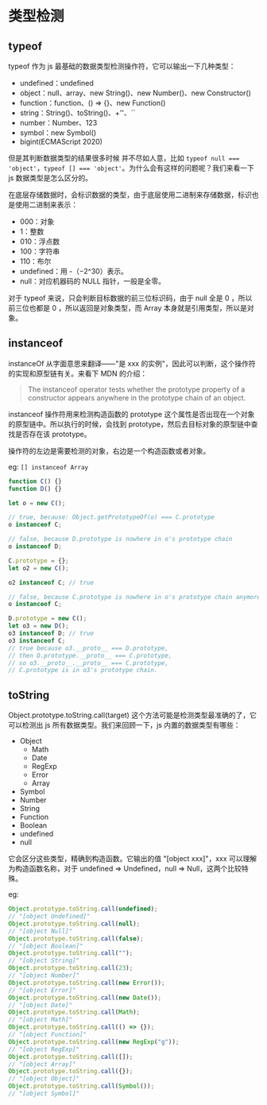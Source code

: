 # 类型检测

## typeof

typeof 作为 js 最基础的数据类型检测操作符，它可以输出一下几种类型：

- undefined：undefined
- object：null、array、new String()、new Number()、new Constructor()
- function：function、() => {}、new Function()
- string：String()、toString()、+''、``
- number：Number、123
- symbol：new Symbol()
- bigint(ECMAScript 2020)

但是其判断数据类型的结果很多时候 并不尽如人意，比如 `typeof null === 'object'`，`typeof [] === 'object'`。为什么会有这样的问题呢？我们来看一下 js 数据类型是怎么区分的。

在底层存储数据时，会标识数据的类型，由于底层使用二进制来存储数据，标识也是使用二进制来表示：

- 000：对象
- 1：整数
- 010：浮点数
- 100：字符串
- 110：布尔
- undefined：用 -（−2^30）表示。
- null：对应机器码的 NULL 指针，一般是全零。

对于 typeof 来说，只会判断目标数据的前三位标识码，由于 null 全是 0 ，所以前三位也都是 0 ，所以返回是对象类型，而 Array 本身就是引用类型，所以是对象。

## instanceof

instanceOf 从字面意思来翻译——"是 xxx 的实例"，因此可以判断，这个操作符的实现和原型链有关。来看下 MDN 的介绍：

> The instanceof operator tests whether the prototype property of a constructor appears anywhere in the prototype chain of an object.

instanceof 操作符用来检测构造函数的 prototype 这个属性是否出现在一个对象的原型链中。所以执行的时候，会找到 prototype，然后去目标对象的原型链中查找是否存在该 prototype。

操作符的左边是需要检测的对象，右边是一个构造函数或者对象。

eg: `[] instanceof Array`

```js
function C() {}
function D() {}

let o = new C();

// true, because: Object.getPrototypeOf(o) === C.prototype
o instanceof C;

// false, because D.prototype is nowhere in o's prototype chain
o instanceof D;

C.prototype = {};
let o2 = new C();

o2 instanceof C; // true

// false, because C.prototype is nowhere in o's prototype chain anymore
o instanceof C;

D.prototype = new C();
let o3 = new D();
o3 instanceof D; // true
o3 instanceof C;
// true because o3.__proto__ === D.prototype,
// then D.prototype.__proto__ === C.prototype,
// so o3.__proto__.__proto__ === C.prototype,
// C.prototype is in o3's prototype chain.
```

## toString

Object.prototype.toString.call(target) 这个方法可能是检测类型最准确的了，它可以检测出 js 所有数据类型。我们来回顾一下，js 内置的数据类型有哪些：

- Object
  - Math
  - Date
  - RegExp
  - Error
  - Array
- Symbol
- Number
- String
- Function
- Boolean
- undefined
- null

它会区分这些类型，精确到构造函数。它输出的值 "[object xxx]"，xxx 可以理解为构造函数名称，对于 undefined => Undefined，null => Null，这两个比较特殊。

eg:

```js
Object.prototype.toString.call(undefined);
// "[object Undefined]"
Object.prototype.toString.call(null);
// "[object Null]"
Object.prototype.toString.call(false);
// "[object Boolean]"
Object.prototype.toString.call("");
// "[object String]"
Object.prototype.toString.call(23);
// "[object Number]"
Object.prototype.toString.call(new Error());
// "[object Error]"
Object.prototype.toString.call(new Date());
// "[object Date]"
Object.prototype.toString.call(Math);
// "[object Math]"
Object.prototype.toString.call(() => {});
// "[object Function]"
Object.prototype.toString.call(new RegExp("g"));
// "[object RegExp]"
Object.prototype.toString.call([]);
// "[object Array]"
Object.prototype.toString.call({});
// "[object Object]"
Object.prototype.toString.call(Symbol());
// "[object Symbol]"
```
